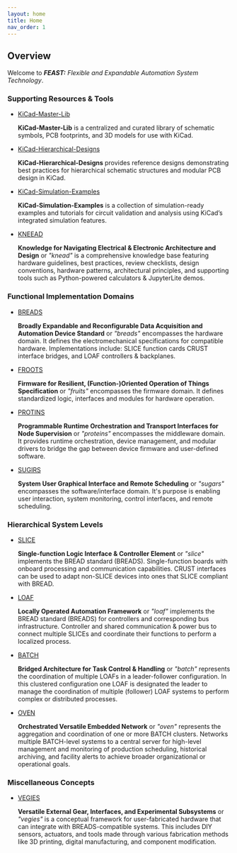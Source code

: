 ```yaml
---
layout: home
title: Home
nav_order: 1
---
```


## Overview

Welcome to _**FEAST:** Flexible and Expandable Automation System Technology_.

### Supporting Resources & Tools

- [KiCad-Master-Lib](/kicad-master-lib/)

  **KiCad-Master-Lib** is a centralized and curated library of schematic symbols, PCB footprints, and 3D models for use with KiCad.

- [KiCad-Hierarchical-Designs](/kicad-hierarchical-designs/)

  **KiCad-Hierarchical-Designs** provides reference designs demonstrating best practices for hierarchical schematic structures and modular PCB design in KiCad.

- [KiCad-Simulation-Examples](/kicad-simulation-examples/)

  **KiCad-Simulation-Examples** is a collection of simulation-ready examples and tutorials for circuit validation and analysis using KiCad’s integrated simulation features.

- [KNEEAD](/KNEEAD/)

  **Knowledge for Navigating Electrical & Electronic Architecture and Design** or _"knead"_ is a comprehensive knowledge base featuring hardware guidelines, best practices, review checklists, design conventions, hardware patterns, architectural principles, and supporting tools such as Python-powered calculators & JupyterLite demos.

### Functional Implementation Domains

- [BREADS](/breads/)

  **Broadly Expandable and Reconfigurable Data Acquisition and Automation Device Standard** or _"breads"_ encompasses the hardware domain. It defines the electromechanical specifications for compatible hardware. Implementations include: SLICE function cards CRUST interface bridges, and LOAF controllers & backplanes.

- [FROOTS](/froots/)

  **Firmware for Resilient, (Function-)Oriented Operation of Things Specification** or _"fruits"_ encompasses the firmware domain. It defines standardized logic, interfaces and modules for hardware operation.

- [PROTINS](/protins/)

  **Programmable Runtime Orchestration and Transport Interfaces for Node Supervision** or _"proteins"_ encompasses the middleware domain. It provides runtime orchestration, device management, and modular drivers to bridge the gap between device firmware and user-defined software.

- [SUGIRS](/sugirs/)

  **System User Graphical Interface and Remote Scheduling** or _"sugars"_ encompasses the software/interface domain. It's purpose is enabling user interaction, system monitoring, control interfaces, and remote scheduling.

### Hierarchical System Levels

- [SLICE](/slice/)

  **Single-function Logic Interface & Controller Element** or _"slice"_ implements the BREAD standard (BREADS). Single-function boards with onboard processing and communication capabilities. CRUST interfaces can be used to adapt non-SLICE devices into ones that SLICE compliant with BREAD.

- [LOAF](/loaf/)

  **Locally Operated Automation Framework** or _"loaf"_ implements the BREAD standard (BREADS) for controllers and corresponding bus infrastructure. Controller and shared communication & power bus to connect multiple SLICEs and coordinate their functions to perform a localized process.

- [BATCH](/batch/)

  **Bridged Architecture for Task Control & Handling** or _"batch"_ represents the coordination of multiple LOAFs in a leader-follower configuration. In this clustered configuration one LOAF is designated the leader to manage the coordination of multiple (follower) LOAF systems to perform complex or distributed processes.

- [OVEN](/oven/)

  **Orchestrated Versatile Embedded Network** or _"oven"_ represents the aggregation and coordination of one or more BATCH clusters. Networks multiple BATCH-level systems to a central server for high-level management and monitoring of production scheduling, historical archiving, and facility alerts to achieve broader organizational or operational goals.

### Miscellaneous Concepts

- [VEGIES](/vegies-concept/)

  **Versatile External Gear, Interfaces, and Experimental Subsystems** or _"vegies"_ is a conceptual framework for user-fabricated hardware that can integrate with BREADS-compatible systems. This includes DIY sensors, actuators, and tools made through various fabrication methods like 3D printing, digital manufacturing, and component modification.
